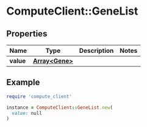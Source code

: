 # ComputeClient::GeneList

## Properties

| Name | Type | Description | Notes |
| ---- | ---- | ----------- | ----- |
| **value** | [**Array&lt;Gene&gt;**](Gene.md) |  |  |

## Example

```ruby
require 'compute_client'

instance = ComputeClient::GeneList.new(
  value: null
)
```

